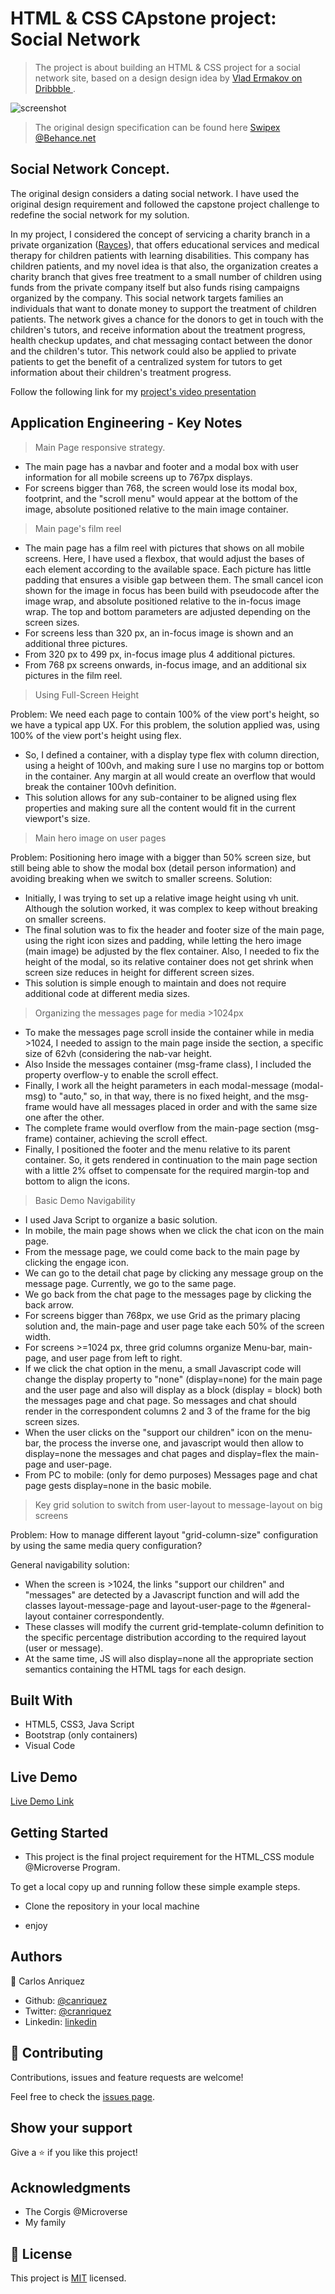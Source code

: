 # HTML & CSS CApstone project: Social Network

> The project is about building an HTML & CSS project for a social network site, based on a design design idea by [Vlad Ermakov on Dribbble ](https://dribbble.com/ermalength).


![screenshot](assets/img/app_screenshot.png)


> The original design specification can be found here [Swipex @Behance.net](https://www.behance.net/gallery/70285515/Swipex-This-application-for-dating)


## Social Network Concept.

The original design considers a dating social network. I have used the original design requirement and followed the capstone project challenge to redefine the social network for my solution. 

In my project, I considered the concept of servicing a charity branch in a private organization ([Rayces](https://rayces.com)), that offers educational services and medical therapy for children patients with learning disabilities. This company has children patients, and my novel idea is that also, the organization creates a charity branch that gives free treatment to a small number of children using funds from the private company itself but also funds rising campaigns organized by the company. This social network targets families an individuals that want to donate money to support the treatment of children patients. The network gives a chance for the donors to get in touch with the children's tutors, and receive information about the treatment progress, health checkup updates, and chat messaging contact between the donor and the children's tutor. This network could also be applied to private patients to get the benefit of a centralized system for tutors to get information about their children's treatment progress.

Follow the following link for my [project's video presentation ](https://www.loom.com/share/7d8ac4a874cc485cadc30eb9015a7320)

## Application Engineering - Key Notes

>Main Page responsive strategy.
- The main page has a navbar and footer and a modal box with user information for all mobile screens up to 767px displays.
- For screens bigger than 768, the screen would lose its modal box, footprint, and the "scroll menu" would appear at the bottom of the image, absolute positioned relative to the main image container.

 >Main page's film reel

- The main page has a film reel with pictures that shows on all mobile screens. Here, I have used a flexbox, that would adjust the bases of each element according to the available space. Each picture has little padding that ensures a visible gap between them. The small cancel icon shown for the image in focus has been build with pseudocode after the image wrap, and absolute positioned relative to the in-focus image wrap. The top and bottom parameters are adjusted depending on the screen sizes. 
- For screens less than 320 px, an in-focus image is shown and an additional three pictures.
- From 320 px to 499 px, in-focus image plus 4 additional pictures.
- From 768 px screens onwards, in-focus image, and an additional six pictures in the film reel.

> Using Full-Screen Height

Problem: We need each page to contain 100% of the view port's height, so we have a typical app UX.
For this problem, the solution applied was, using 100% of the view port's height using flex.
- So, I defined a container, with a display type flex with column direction, using a height of 100vh, and making sure I use no margins top or bottom in the container. Any margin at all would create an overflow that would break the container 100vh definition.
- This solution allows for any sub-container to be aligned using flex properties and making sure all the content would fit in the current viewport's size.


> Main hero image on user pages

Problem: Positioning hero image with a bigger than 50% screen size, but still being able to show the modal box (detail person information) and avoiding breaking when we switch to smaller screens.
Solution: 
- Initially, I was trying to set up a relative image height using vh unit. Although the solution  worked, it was complex to keep without breaking on smaller screens.
- The final solution was to fix the header and footer size of the main page, using the right icon sizes and padding, while letting the hero image (main image) be adjusted by the flex container. Also, I needed to fix the height of the modal, so its relative container does not get shrink when screen size reduces in height for different screen sizes. 
- This solution is simple enough to maintain and does not require additional code at different media sizes.

> Organizing the messages page for media >1024px

- To make the messages page scroll inside the container while in media >1024, I needed to assign to the main page inside the section, a specific size of 62vh (considering the nab-var height. 
- Also Inside the messages container (msg-frame class), I included the property overflow-y to enable the scroll effect.
- Finally, I work all the height parameters in each modal-message (modal-msg) to  "auto," so, in that way, there is no fixed height, and the msg-frame would have all messages placed in order and with the same size one after the other.
- The complete frame would overflow from the main-page section (msg-frame) container, achieving the scroll effect. 
- Finally, I positioned the footer and the menu relative to its parent container. So, it gets rendered in continuation to the main page section with a little 2% offset to compensate for the required margin-top and bottom to align the icons.

> Basic Demo Navigability 

- I used Java Script to organize a basic solution. 
- In mobile, the main page shows when we click the chat icon on the main page.
- From the message page, we could come back to the main page by clicking the engage icon.
- We can go to the detail chat page by clicking any message group on the message page. Currently, we go to the same page.
- We go back from the chat page to the messages page by clicking the back arrow.
- For screens bigger than 768px, we use Grid as the primary placing solution and, the main-page and user page take each 50% of the screen width. 
- For screens >=1024 px, three grid columns organize Menu-bar, main-page, and user page from left to right. 
- If we click the chat option in the menu, a small Javascript code will change the display property to "none" (display=none) for the main page and the user page and also will display as a block (display = block) both the messages page and chat page. So messages and chat should render in the correspondent columns 2 and 3 of the frame for the big screen sizes.
- When the user clicks on the "support our children" icon on the menu-bar, the process the inverse one, and javascript would then allow to display=none the messages and chat pages and display=flex the main-page and user-page.
- From PC to mobile: (only for demo purposes) Messages page and chat page gests display=none in the basic mobile.

> Key grid solution to switch from user-layout to message-layout on big screens

Problem: How to manage different layout "grid-column-size" configuration by using the same media query configuration?

General navigability solution:

- When the screen is >1024, the links "support our children" and "messages" are detected by a Javascript function and will add the classes layout-message-page and layout-user-page to the #general-layout container correspondently. 
- These classes will modify the current grid-template-column definition to the specific percentage distribution according to the required layout (user or message). 
- At the same time, JS will also display=none all the appropriate section semantics containing the HTML tags for each design.


## Built With

- HTML5, CSS3, Java Script
- Bootstrap (only containers)
- Visual Code

## Live Demo

[Live Demo Link](https://canriquez.github.io/htmlcss_capstone/)


## Getting Started

- This project is the final project requirement for the HTML_CSS module @Microverse  Program.


To get a local copy up and running follow these simple example steps.

- Clone the repository in your local machine

- enjoy


## Authors

👤 Carlos Anriquez

- Github: [@canriquez](https://github.com/canriquez)
- Twitter: [@cranriquez](https://twitter.com/cranriquez)
- Linkedin: [linkedin](https://www.linkedin.com/in/carlosanriquez/)

## 🤝 Contributing

Contributions, issues and feature requests are welcome!

Feel free to check the [issues page](https://github.com/canriquez/htmlcss_capstone/issues).

## Show your support

Give a ⭐️ if you like this project!

## Acknowledgments

- The Corgis @Microverse
- My family

## 📝 License

This project is [MIT](https://opensource.org/licenses/MIT) licensed.